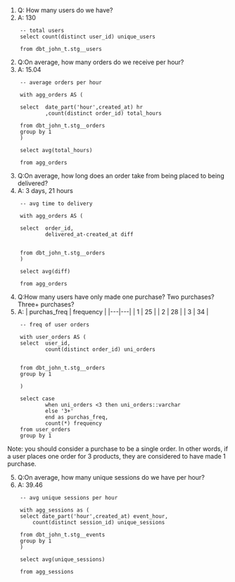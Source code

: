 1. Q: How many users do we have?
1. A: 130
```
    -- total users
    select count(distinct user_id) unique_users

    from dbt_john_t.stg__users
```

2. Q:On average, how many orders do we receive per hour?
2. A: 15.04
```
    -- average orders per hour

    with agg_orders AS (

    select  date_part('hour',created_at) hr
            ,count(distinct order_id) total_hours

    from dbt_john_t.stg__orders
    group by 1
    )

    select avg(total_hours)

    from agg_orders
```
3. Q:On average, how long does an order take from being placed to being delivered?
3. A: 3 days, 21 hours
```
    -- avg time to delivery

    with agg_orders AS (

    select  order_id,
            delivered_at-created_at diff
            

    from dbt_john_t.stg__orders
    )

    select avg(diff)

    from agg_orders
```

4. Q:How many users have only made one purchase? Two purchases? Three+ purchases?
4. A:
| purchas_freq  | frequency  |
|---|---|
| 1 | 25  |
| 2 | 28  |
| 3 | 34  |

```
    -- freq of user orders

    with user_orders AS (
    select  user_id,
            count(distinct order_id) uni_orders
            

    from dbt_john_t.stg__orders
    group by 1
    
    )

    select case 
            when uni_orders <3 then uni_orders::varchar
            else '3+'
            end as purchas_freq,
            count(*) frequency
    from user_orders
    group by 1
```
Note: you should consider a purchase to be a single order. In other words, if a user places one order for 3 products, they are considered to have made 1 purchase.

5. Q:On average, how many unique sessions do we have per hour?
5. A: 39.46

```
    -- avg unique sessions per hour

    with agg_sessions as (
    select date_part('hour',created_at) event_hour,
        count(distinct session_id) unique_sessions

    from dbt_john_t.stg__events
    group by 1
    )

    select avg(unique_sessions)

    from agg_sessions
```